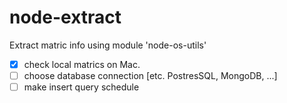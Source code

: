 # node-extract
Extract matric info using module 'node-os-utils'

- [x] check local matrics on Mac.
- [ ] choose database connection [etc. PostresSQL, MongoDB, ...]
- [ ] make insert query schedule